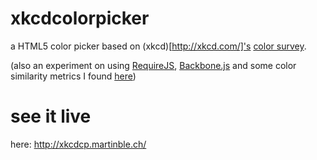 # xkcdcolorpicker

a HTML5 color picker based on (xkcd)[http://xkcd.com/]'s [color
survey](http://blog.xkcd.com/2010/05/03/color-survey-results/).

(also an experiment on using [RequireJS](http://requirejs.org/),
[Backbone.js](http://backbonejs.org/) and some color similarity metrics I found
[here](http://stackoverflow.com/questions/1313/followup-finding-an-accurate-distance-between-colors))

# see it live

here: http://xkcdcp.martinble.ch/
